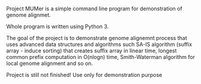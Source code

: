 Project MUMer is a simple command line program for demonstration of genome alignmet.

Whole program is written using Python 3.

The goal of the project is to demonstrate genome alignemnt process that uses 
advanced data structures and algorithms such SA-IS algorithm (suffix array - induce sorting) 
that creates suffix array in linear time, longest common prefix computation in O(nlogn) time, 
Smith-Waterman algorithm for local genome alignment and so on. 

Project is still not finished! Use only for demonstration purpose 
